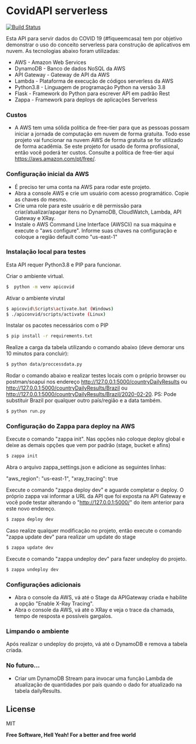 # CovidAPI serverless

[![Build Status](https://travis-ci.org/joemccann/dillinger.svg?branch=master)](https://travis-ci.org/joemccann/dillinger)

Esta API para servir dados do COVID 19 (#fiqueemcasa) tem por objetivo demonstrar o uso do conceito serverless para construção de aplicativos em nuvem. As tecnologias abaixo foram utilizadas:

  - AWS - Amazon Web Services
  - DynamoDB - Banco de dados NoSQL da AWS
  - API Gateway - Gateway de API da AWS
  - Lambda - Plataforma de execução de códigos serverless da AWS
  - Python3.8 - Linguagem de programação Python na versão 3.8
  - Flask - Framework do Python para escrever API em padrão Rest
  - Zappa - Framework para deploys de aplicações Serverless

### Custos

- A AWS tem uma sólida política de free-tier para que as pessoas possam iniciar a jornada de computação em nuvem de forma gratuita. Todo esse projeto vai funcionar na nuvem AWS de forma gratuita se for utilizado de forma acadêmia. Se este projeto for usado de forma profissional, então você poderá ter custos. Consulte a política de free-tier aqui https://aws.amazon.com/pt/free/. 

### Configuração inicial da AWS

  - É preciso ter uma conta na AWS para rodar este projeto.
  - Abra a console AWS e crie um usuário com acesso programático. Copie as chaves do mesmo.
  - Crie uma role para este usuário e dê permissão para criar/atualizar/apagar itens no DynamoDB, CloudWatch, Lambda, API Gateway e XRay.
  - Instale o AWS Command Line Interface (AWSCli) na sua máquina e execute o "aws configure". Informe suas chaves na configuração e coloque a região default como "us-east-1"
  
### Instalação local para testes

Esta API requer Python3.8 e PIP para funcionar.

Criar o ambiente virtual.

```sh
$  python -m venv apicovid
```

Ativar o ambiente virutal

```sh
$ apicovid\Scripts\activate.bat (Windows)
$ ./apiconvid/scripts/activate (Linux)
```

Instalar os pacotes necessários com o PIP

```sh
$ pip install -r requirements.txt
```
Realize a carga da tabela utilizando o comando abaixo (deve demorar uns 10 minutos para concluir):

```sh
$ python data/proccessdata.py
```

Rodar o comando abaixo e realizar testes locais com o próprio browser ou postman/soapui nos endereço http://127.0.0.1:5000/countryDailyResults ou http://127.0.0.1:5000/countryDailyResults/Brazil ou http://127.0.0.1:5000/countryDailyResults/Brazil/2020-02-20. PS: Pode substituir Brazil por qualquer outro país/região e a data também.

```sh
$ python run.py
```

### Configuração do Zappa para deploy na AWS

Execute o comando "zappa init". Nas opções não coloque deploy global e deixe as demais opções que vem por padrão (stage, bucket e afins)

```sh
$ zappa init
```
Abra o arquivo zappa_settings.json e adicione as seguintes linhas:

"aws_region": "us-east-1",
"xray_tracing": true

Execute o comando "zappa deploy dev" e aguarde completar o deploy. O próprio zappa vai informar a URL da API que foi exposta na API Gateway e você pode testar alterando o "http://127.0.0.1:5000/" do item anterior para este novo endereço.

```sh
$ zappa deploy dev
```

Caso realize qualquer modificação no projeto, então execute o comando "zappa update dev" para realizar um update do stage

```sh
$ zappa update dev
```

Execute o comando "zappa undeploy dev" para fazer undeploy do projeto.

```sh
$ zappa undeploy dev
```

### Configurações adicionais

- Abra o console da AWS, vá até o Stage da APIGateway criada e habilite a opção "Enable X-Ray Tracing".
- Abra o console da AWS, vá até o XRay e veja o trace da chamada, tempo de resposta e possíveis gargalos. 

### Limpando o ambiente

Após realizar o undeploy do projeto, vá até o DynamoDB e remova a tabela criada.

### No futuro...

 - Criar um DynamoDB Stream para invocar uma função Lambda de atualização de quantidades por país quando o dado for atualizado na tabela dailyResults.


License
----

MIT


**Free Software, Hell Yeah! For a better and free world**

